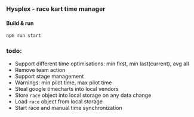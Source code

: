 ### Hysplex - race kart time manager 
#### Build & run 
```bash
npm run start
```
### todo:
 - Support different time optimisations: min first, min last(current), avg all 
 - Remove team action
 - Support stage management
 - Warnings: min pilot time, max pilot time
 - Steal google timecharts into local vendors
 - Store `race` object into local storage on any data change
 - Load `race` object from local storage
 - Start race and manual time synchronization

